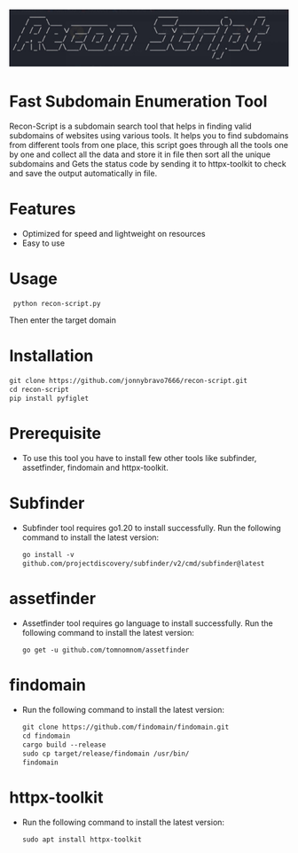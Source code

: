 <h1 align="center">
  <img src="Screenshot_5.png" alt="recon-script" width="600px">
  <br>
</h1>

# Fast Subdomain Enumeration Tool

Recon-Script is a subdomain search tool that helps in finding valid subdomains of websites using various tools. It helps you to find subdomains from different tools from one place, this script goes through all the tools one by one and collect all the data and store it in file then sort all the unique subdomains and Gets the status code by sending it to httpx-toolkit to check and save the output automatically in file.

# Features 

- Optimized for speed and lightweight on resources
- Easy to use

# Usage

     python recon-script.py

Then enter the target domain

# Installation 

    git clone https://github.com/jonnybravo7666/recon-script.git
    cd recon-script
    pip install pyfiglet

# Prerequisite
- To use this tool you have to install few other tools like subfinder, assetfinder, findomain and httpx-toolkit.

# Subfinder
- Subfinder tool requires go1.20 to install successfully. Run the following command to install the latest version:
  
      go install -v github.com/projectdiscovery/subfinder/v2/cmd/subfinder@latest
  
# assetfinder
- Assetfinder tool requires go language to install successfully. Run the following command to install the latest version:

      go get -u github.com/tomnomnom/assetfinder

# findomain
- Run the following command to install the latest version:
  
      git clone https://github.com/findomain/findomain.git
      cd findomain
      cargo build --release
      sudo cp target/release/findomain /usr/bin/
      findomain

# httpx-toolkit
- Run the following command to install the latest version:

      sudo apt install httpx-toolkit

